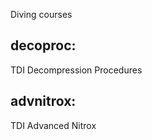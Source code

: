 Diving courses

decoproc:
---------
TDI Decompression Procedures

advnitrox:
----------
TDI Advanced Nitrox